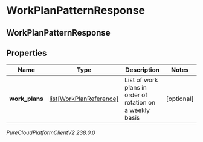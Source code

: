 # WorkPlanPatternResponse

## WorkPlanPatternResponse

## Properties

|Name | Type | Description | Notes|
|------------ | ------------- | ------------- | -------------|
| **work_plans** | [list[WorkPlanReference]](WorkPlanReference) | List of work plans in order of rotation on a weekly basis | [optional] |



_PureCloudPlatformClientV2 238.0.0_
